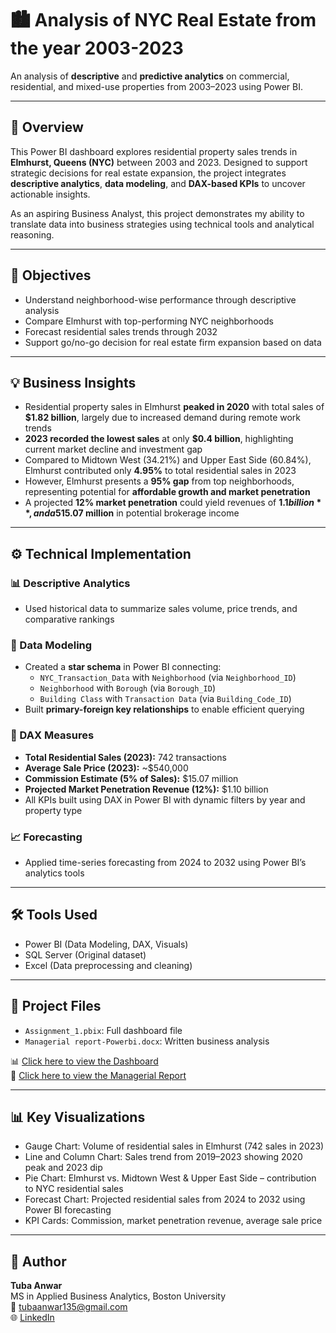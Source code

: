 







# 🏙️ Analysis of NYC Real Estate from the year 2003-2023

An analysis of **descriptive** and **predictive analytics** on commercial, residential, and mixed-use properties from 2003–2023 using Power BI.

---

## 📌 Overview

This Power BI dashboard explores residential property sales trends in **Elmhurst, Queens (NYC)** between 2003 and 2023. Designed to support strategic decisions for real estate expansion, the project integrates **descriptive analytics**, **data modeling**, and **DAX-based KPIs** to uncover actionable insights.

As an aspiring Business Analyst, this project demonstrates my ability to translate data into business strategies using technical tools and analytical reasoning.

---

## 🎯 Objectives

- Understand neighborhood-wise performance through descriptive analysis  
- Compare Elmhurst with top-performing NYC neighborhoods  
- Forecast residential sales trends through 2032  
- Support go/no-go decision for real estate firm expansion based on data  

---

## 💡 Business Insights

- Residential property sales in Elmhurst **peaked in 2020** with total sales of **$1.82 billion**, largely due to increased demand during remote work trends  
- **2023 recorded the lowest sales** at only **$0.4 billion**, highlighting current market decline and investment gap  
- Compared to Midtown West (34.21%) and Upper East Side (60.84%), Elmhurst contributed only **4.95%** to total residential sales in 2023  
- However, Elmhurst presents a **95% gap** from top neighborhoods, representing potential for **affordable growth and market penetration**  
- A projected **12% market penetration** could yield revenues of **$1.1 billion**, and a 5% commission on sales would result in **$15.07 million** in potential brokerage income

---

## ⚙️ Technical Implementation

### 📊 Descriptive Analytics

- Used historical data to summarize sales volume, price trends, and comparative rankings  

### 🧩 Data Modeling

- Created a **star schema** in Power BI connecting:
  - `NYC_Transaction_Data` with `Neighborhood` (via `Neighborhood_ID`)  
  - `Neighborhood` with `Borough` (via `Borough_ID`)  
  - `Building Class` with `Transaction Data` (via `Building_Code_ID`)  
- Built **primary-foreign key relationships** to enable efficient querying  

### 🧮 DAX Measures

- **Total Residential Sales (2023):** 742 transactions  
- **Average Sale Price (2023):** ~$540,000  
- **Commission Estimate (5% of Sales):** $15.07 million  
- **Projected Market Penetration Revenue (12%):** $1.10 billion  
- All KPIs built using DAX in Power BI with dynamic filters by year and property type  

### 📈 Forecasting

- Applied time-series forecasting from 2024 to 2032 using Power BI’s analytics tools  

---

## 🛠 Tools Used

- Power BI (Data Modeling, DAX, Visuals)  
- SQL Server (Original dataset)  
- Excel (Data preprocessing and cleaning)  

---

## 📁 Project Files

- `Assignment_1.pbix`: Full dashboard file  
- `Managerial report-Powerbi.docx`: Written business analysis  

📊 [Click here to view the Dashboard](https://drive.google.com/file/d/1HMd94QcLQ3adRuls0HpoCONDysT33Mdz/view?usp=sharing)  
📝 [Click here to view the Managerial Report](https://docs.google.com/document/d/1_LE34_NU_tX9Kp9yuVok9V4ZaoDivCHw/edit?usp=sharing)  

---

## 📊 Key Visualizations

- Gauge Chart: Volume of residential sales in Elmhurst (742 sales in 2023)  
- Line and Column Chart: Sales trend from 2019–2023 showing 2020 peak and 2023 dip  
- Pie Chart: Elmhurst vs. Midtown West & Upper East Side – contribution to NYC residential sales  
- Forecast Chart: Projected residential sales from 2024 to 2032 using Power BI forecasting  
- KPI Cards: Commission, market penetration revenue, average sale price  

---

## 👤 Author

**Tuba Anwar**  
MS in Applied Business Analytics, Boston University  
📧 tubaanwar135@gmail.com  
🌐 [LinkedIn](www.linkedin.com/in/tuba-anwar-a90a7823a) 

